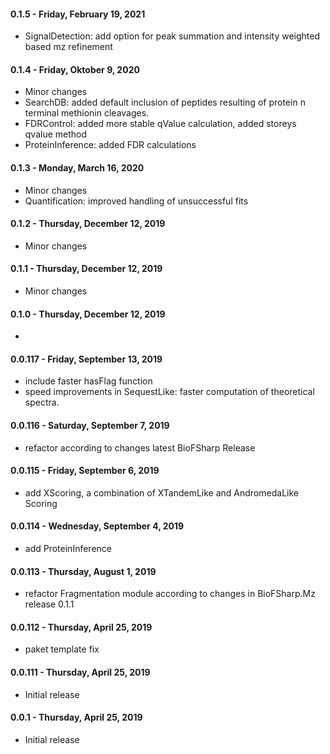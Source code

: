 #### 0.1.5 - Friday, February 19, 2021
* SignalDetection: add option for peak summation and intensity weighted based mz refinement

#### 0.1.4 - Friday, Oktober 9, 2020
* Minor changes 
* SearchDB: added default inclusion of peptides resulting of protein n terminal methionin cleavages.
* FDRControl: added more stable qValue calculation, added storeys qvalue method
* ProteinInference: added FDR calculations

#### 0.1.3 - Monday, March 16, 2020
* Minor changes 
* Quantification: improved handling of unsuccessful fits

#### 0.1.2 - Thursday, December 12, 2019
* Minor changes 

#### 0.1.1 - Thursday, December 12, 2019
* Minor changes 

#### 0.1.0 - Thursday, December 12, 2019
*
#### 0.0.117 - Friday, September 13, 2019
* include faster hasFlag function
* speed improvements in SequestLike: faster computation of theoretical spectra. 

#### 0.0.116 - Saturday, September 7, 2019
* refactor according to changes latest BioFSharp Release

#### 0.0.115 - Friday, September 6, 2019
* add XScoring, a combination of XTandemLike and AndromedaLike Scoring

#### 0.0.114 - Wednesday, September 4, 2019
* add ProteinInference

#### 0.0.113 - Thursday, August 1, 2019
* refactor Fragmentation module according to changes in BioFSharp.Mz release 0.1.1

#### 0.0.112 - Thursday, April 25, 2019
* paket template fix

#### 0.0.111 - Thursday, April 25, 2019
* Initial release

#### 0.0.1 - Thursday, April 25, 2019
* Initial release
